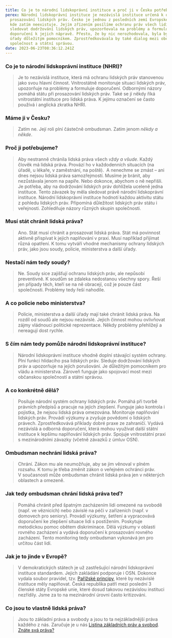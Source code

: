 ```yaml
---
title: Co je to národní lidskoprávní instituce a proč ji v Česku potřebujeme?
perex: Národní lidskoprávní instituce je nezávislá instituce určená k ochraně a
  prosazování lidských práv. Česko je jednou z posledních zemí Evropské unie,
  kde zatím neexistuje. Jejím zřízením posílíme ochranu práv všech lidí. Bude
  sledovat dodržování lidských práv, upozorňovala na problémy a formulovala
  doporučení k jejich nápravě. Přesto, že by nic nerozhodovala, byla by pro
  úřady důležitým pomocníkem. Zprostředkovávala by také dialog mezi občanskou
  společnost a státní správou.
date: 2023-06-23T08:36:12.241Z
---
```

<h3><strong>Co je to národní lidskoprávní instituce (NHRI)?</strong></h3>

<blockquote>
<p>Je to nezávislá instituce, která má ochranu lidských práv stanovenou jako svou hlavní činnost. Vnitrostátně monitoruje situaci lidských práv, upozorňuje na problémy a formuluje doporučení. Odbornými názory pomáhá státu při prosazování lidských práv. Také se jí někdy říká vnitrostátní instituce pro lidská práva. K jejímu označení se často používá i anglická zkratka NHRI.</p>
</blockquote>

<h3><strong>Máme ji v&nbsp;Česku?</strong></h3>

<blockquote>
<p>Zatím ne. Její roli plní částečně ombudsman. Zatím jenom <em>někdy a někde</em>.</p>
</blockquote>

<h3><strong>Proč ji potřebujeme?</strong></h3>

<blockquote>
<p>Aby nestranně chránila lidská práva všech <em>vždy a všude</em>. Každý člověk má lidská práva. Provází ho v&nbsp;každodenních situacích (na úřadě, u lékaře, v&nbsp;zaměstnání, na poště).&nbsp; A nenechme se zmást &ndash; ani dnes nejsou lidská práva samozřejmostí. Musíme je bránit, aby nezůstávala jenom na papíře. Nebo dokonce, abychom o ně nepřišli. Je potřeba, aby na dodržování lidských práv dohlížela uceleně jedna instituce. Tento závazek by měla sledovat právě národní&nbsp;lidskoprávní instituce. Národní&nbsp;lidskoprávní instituce hodnotí každou aktivitu státu z&nbsp;pohledu lidských práv. Připomíná důležitost lidských práv státu i veřejnosti. Zohledňuje názory různých skupin společnosti.</p>
</blockquote>

<h3><strong>Musí stát chránit lidská práva?</strong></h3>

<blockquote>
<p>Ano. Stát musí chránit a prosazovat lidská práva. Stát má povinnost aktivně přispívat k&nbsp;jejich naplňování v&nbsp;praxi. Musí například přijímat různá opatření. K&nbsp;tomu vytváří vhodné mechanismy ochrany lidských práv, jako jsou soudy, policie, ministerstva a další úřady.</p>
</blockquote>

<h3><strong>Nestačí nám tedy soudy?</strong></h3>

<blockquote>
<p>Ne. Soudy sice zajišťují ochranu lidských práv, ale nepůsobí preventivně. K&nbsp;soudům se zdaleka nedostanou všechny spory. Řeší jen případy těch, kteří se na ně obracejí, což je pouze část společnosti. Problémy tedy řeší nahodile.</p>
</blockquote>

<h3><strong>A co policie nebo ministerstva? </strong></h3>

<blockquote>
<p>Policie, ministerstva a další úřady mají také chránit lidská práva. Na rozdíl od soudů ale nejsou nezávislé. Jejich činnost mohou ovlivňovat zájmy vládnoucí politické reprezentace. Někdy problémy přehlížejí a nereagují dost rychle.</p>
</blockquote>

<h3><strong>S&nbsp;čím nám tedy pomůže národní lidskoprávní instituce?</strong></h3>

<blockquote>
<p>Národní lidskoprávní instituce vhodně doplní stávající systém ochrany. Plní funkci hlídacího psa lidských práv. Sleduje dodržování lidských práv a upozorňuje na jejich porušování. Je důležitým pomocníkem pro vládu a ministerstva. Zároveň funguje jako spojovací most mezi občanskou společností a státní správou.</p>
</blockquote>

<h3><strong>A co konkrétně dělá?</strong></h3>

<blockquote>
<p>Posiluje národní systém ochrany lidských práv. Pomáhá při tvorbě právních předpisů a pracuje na jejich zlepšení. Funguje jako kontrola i pojistka, že nejsou lidská práva omezována. Monitoruje naplňování lidských práv. Provádí výzkumy a zvyšuje povědomí o lidských právech. Zprostředkovává příklady dobré praxe ze zahraničí. Vydává nezávislá a odborná doporučení, která mohou využívat další státní instituce k&nbsp;lepšímu naplňování lidských práv. Spojuje vnitrostátní praxi s&nbsp;mezinárodními závazky (včetně závazků z&nbsp;úmluv OSN).</p>
</blockquote>

<h3><strong>Ombudsman nechrání lidská práva?</strong></h3>

<blockquote>
<p>Chrání. Zákon mu ale neumožňuje, aby se jim věnoval v&nbsp;plném rozsahu. K&nbsp;tomu je třeba změnit zákon o veřejném ochránci práv. V&nbsp;současnosti může ombudsman chránit lidská práva jen v&nbsp;některých oblastech a omezeně.</p>
</blockquote>

<h3><strong>Jak tedy ombudsman chrání lidská práva teď? </strong></h3>

<blockquote>
<p>Pomáhá chránit před špatným zacházením lidi omezené na&nbsp;svobodě (např. ve věznicích) nebo závislé na&nbsp;péči v&nbsp;zařízeních (např. v domovech pro seniory). Provádí výzkumy, šetření a vypracovává doporučení ke zlepšení situace lidí s&nbsp;postižením. Poskytuje metodickou pomoc obětem diskriminace. Dělá výzkumy v&nbsp;oblasti rovného zacházení a vydává doporučení k&nbsp;prosazování rovného zacházení. Tento monitoring tedy ombudsman vykonává jen pro určitou část lidí.</p>
</blockquote>

<h3><strong>Jak je to jinde v&nbsp;Evropě?</strong></h3>

<blockquote>
<p>V&nbsp;demokratických státech je už zastřešující národní lidskoprávní instituce standardem. Jejich zakládání podporuje i OSN. Dokonce vydala soubor pravidel, tzv. <a href="https://www.ohchr.org/en/instruments-mechanisms/instruments/principles-relating-status-national-institutions-paris">Pařížské principy</a>, které by nezávislé instituce měly naplňovat. Česká republika patří mezi poslední 3 členské státy Evropské unie, které dosud takovou nezávislou instituci nezřídily. Jsme za to na mezinárodní úrovni často kritizováni.</p>
</blockquote>

<h3><strong>Co jsou to vlastně lidská práva?</strong></h3>

<blockquote>
<p>Jsou to základní práva a svobody a jsou to ta nejzákladnější práva každého z&nbsp;nás. Zaručuje je u nás <a href="https://www.psp.cz/docs/laws/listina.html">Listina základních práv a svobod</a>. <a href="https://30lidskychprav.cz/">Znáte svá práva?</a></p>
</blockquote>
